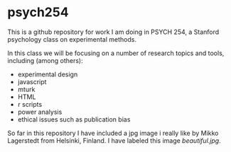 <h1>psych254</h1>

<p>This is a github repository for work I am doing in PSYCH 254, a Stanford psychology class on experimental methods.</p>

<p>In this class we will be focusing on a number of research topics and tools, including (among others):</p>
<ul>
<li>experimental design</li>
<li>javascript</li>
<li>mturk</li>
<li>HTML</li>
<li>r scripts</li>
<li>power analysis</li>
<li>ethical issues such as publication bias</li>
</ul>

<p>So far in this repository I have included a jpg image i really like by Mikko Lagerstedt from Helsinki, Finland. I have labeled this image <em>beautiful.jpg</em>.</p>
